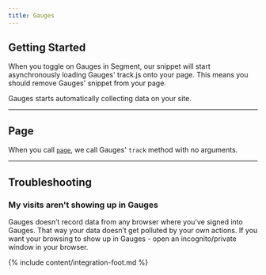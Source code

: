 ```yaml
---
title: Gauges
---
```


## Getting Started

When you toggle on Gauges in Segment, our snippet will start asynchronously loading Gauges' track.js onto your page. This means you should remove Gauges' snippet from your page.

Gauges starts automatically collecting data on your site.

- - -


## Page

When you call [`page`](/docs/spec/page/), we call Gauges' `track` method with no arguments.

- - -


## Troubleshooting


### My visits aren't showing up in Gauges

Gauges doesn’t record data from any browser where you’ve signed into Gauges. That way your data doesn’t get polluted by your own actions. If you want your browsing to show up in Gauges - open an incognito/private window in your browser.


{% include content/integration-foot.md %} 

